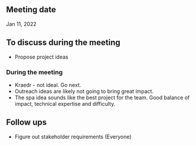 ## Meeting date

Jan 11, 2022

## To discuss during the meeting

- Propose project ideas

### During the meeting

- Kraedr - not ideal. Go next.
- Outreach ideas are likely not going to bring great impact.
- The spa idea sounds like the best project for the team. Good balance of impact, technical expertise and difficulty.


## Follow ups

- Figure out stakeholder requirements (Everyone)